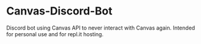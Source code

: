 # Canvas-Discord-Bot
Discord bot using Canvas API to never interact with Canvas again. Intended for personal use and for repl.it hosting.
